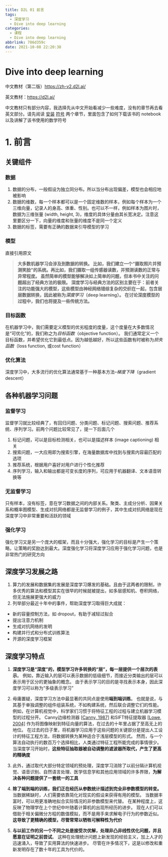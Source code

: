 ```yaml
---
title: D2L 01 前言
tags:
  - 深度学习
  - Dive into deep learning
categories:
  - 课程
  - Dive into deep learning
abbrlink: 786d359c
date: 2021-10-08 22:20:38
---
```

# Dive into deep learning

中文教材（第二版）https://zh-v2.d2l.ai/ 

英文教材：https://d2l.ai/ 

中文教材只有部分内容，我选择先从中文开始看减少一些难度，没有的章节再去看英文部分。请先阅读 [安装](http://zh-v2.d2l.ai/chapter_installation/index.html) [符号](http://zh-v2.d2l.ai/chapter_notation/index.html) 两个章节，里面包含了如何下载该书的 notebook 以及讲解了该书使用的数学符号

# 1. 前言

## 关键组件

### 数据

1. 数据的分布，一般假设为独立同分布。所以当分布出现偏差，模型也会相应地被影响
2. 数据的维数，每一个样本都可以是一个固定维数的样本，例如每个样本为一个三维向量，记录人的身高、体重、性别。也可以不一样，例如样本为图片时，数据为三维张量 (width, height, 3)，维度的具体分量由其长宽决定。注意这里要区分一下，向量的维度和张量的维度不是同一个定义
3. 数据的标签，需要有正确的数据来引导模型的学习

### 模型

直接引用原文

> **大多数机器学习会涉及到数据的转换。 比如，我们建立一个“摄取照片并预测笑脸”的系统。再比如，我们摄取一组传感器读数，并预测读数的正常与异常程度。 虽然简单的模型能够解决如上简单的问题，但本书中关注的问题超出了经典方法的极限。 深度学习与经典方法的区别主要在于：前者关注的功能强大的模型，这些模型由神经网络错综复杂的交织在一起，包含层层数据转换，因此被称为*深度学习*（deep learning）。 在讨论深度模型的过程中，我们也将提及一些传统方法。**

### 目标函数

在机器学习中，我们需要定义模型的优劣程度的度量，这个度量在大多数情况是“可优化”的，我们称之为*目标函数*（objective function）。 我们通常定义一个目标函数，并希望优化它到最低点。因为越低越好，所以这些函数有时被称为*损失函数*（loss function, 或cost function）

### 优化算法

深度学习中，大多流行的优化算法通常基于一种基本方法–*梯度下降*（gradient descent）

## 各种机器学习问题

### 监督学习

监督学习就比较经典了，有回归问题、分类问题、标记问题、搜索问题、推荐系统、序列学习。前两个问题比较常见了，提一下后面几个

1. 标记问题，可以是目标检测相关，也可以是描述样本 (image captioning) 相关
2. 搜索问题，一大应用即为搜索引擎，在海量数据库中找到与搜索内容最匹配的选项
3. 推荐系统，根据用户喜好对用户进行个性化推荐
4. 序列学习，输入和输出都是可变长度的序列，可应用于机器翻译、文本语音转换等

### 无监督学习

只有样本，没有标签，意在学习数据之间的内部关系。聚类、主成分分析、因果关系和概率图模型、生成对抗网络都是无监督学习的例子，其中生成对抗网络是现在深度学习中非常重要和活跃的领域

### 强化学习

强化学习又是另一个庞大的框架，而且十分强大，强化学习的目标是产生一个策略，让策略的奖励达到最大。深度强化学习将深度学习应用于强化学习问题，也是非常热门的研究方向

## 深度学习发展之路

1. 算力的发展和数据集的发展是深度学习爆发的基础。且由于这两者的限制，许多优秀的算法和模型其实在很早的时候就被提出，如多层感知机、卷积网络，但无法施展更强大的威力
2. 列举部分最近十年中的事件，帮助深度学习取得巨大成就：

- 新的容量控制方法，如 dropout，有助于减轻过拟合
- 提出注意力机制
- 生成对抗网络的发明
- 构建并行式和分布式训练算法
- 开源的深度学习框架

## 深度学习特点

1. **深度学习是“深度”的，模型学习许多转换的“层”，每一层提供一个层次的表示**。 例如，靠近输入的层可以表示数据的低级细节，而接近分类输出的层可以表示用于区分的更抽象的概念。 由于表示学习的目的是寻找表示本身，因此深度学习可以称为“多级表示学习”

2. 毋庸置疑，深度学习方法中最显著的共同点是使用**端到端训练**。 也就是说，与其基于单独调整的组件组装系统，不如构建系统，然后联合调整它们的性能。 例如，在计算机视觉中，科学家们习惯于将特征工程的过程与建立机器学习模型的过程分开。 Canny边缘检测器 [[Canny, 1987\]](https://zh-v2.d2l.ai/chapter_references/zreferences.html#canny-1987) 和SIFT特征提取器 [[Lowe, 2004\]](https://zh-v2.d2l.ai/chapter_references/zreferences.html#lowe-2004) 作为将图像映射到特征向量的算法，在过去的十年里占据了至高无上的地位。 在过去的日子里，将机器学习应用于这些问题的关键部分是提出人工设计的特征工程方法，将数据转换为某种适合于浅层模型的形式。 然而，与一个算法自动执行的数百万个选择相比，人类通过特征工程所能完成的事情很少。 当深度学习开始时，**这些特征抽取器被自动调整的滤波器所取代，产生了更高的精确度**

3. 此外，通过取代大部分特定领域的预处理，深度学习消除了以前分隔计算机视觉、语音识别、自然语言处理、医学信息学和其他应用领域的许多界限，**为解决各种问题提供了一套统一的工具**

4. **除了端到端的训练，我们正在经历从参数统计描述到完全非参数模型的转变。** 当数据稀缺时，人们需要依靠简化对现实的假设来获得有用的模型。 当数据丰富时，可以用更准确地拟合实际情况的非参数模型来代替。 在某种程度上，这反映了物理学在上个世纪中叶随着计算机的出现所经历的进步。 现在人们可以借助于相关偏微分方程的数值模拟，而不是用手来求解电子行为的参数近似。**这导致了更精确的模型，尽管常常以牺牲可解释性为代价**

5. **与以前工作的另一个不同之处是接受次优解，处理非凸非线性优化问题，并且愿意在证明之前尝试**。 这种在处理统计问题上新发现的经验主义，加上人才的迅速涌入，导致了实用算法的快速进步。 尽管在许多情况下，这是以修改和重新发明存在了数十年的工具为代价的。